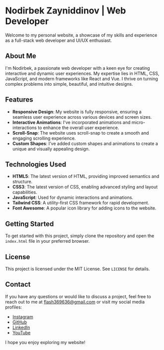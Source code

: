 **Nodirbek Zayniddinov | Web Developer**
=====================================

Welcome to my personal website, a showcase of my skills and experience as a full-stack web developer and UI/UX enthusiast.

**About Me**
-----------

I'm Nodirbek, a passionate web developer with a keen eye for creating interactive and dynamic user experiences. My expertise lies in HTML, CSS, JavaScript, and modern frameworks like React and Vue. I thrive on turning complex problems into simple, beautiful, and intuitive designs.

**Features**
------------

* **Responsive Design**: My website is fully responsive, ensuring a seamless user experience across various devices and screen sizes.
* **Interactive Animations**: I've incorporated animations and micro-interactions to enhance the overall user experience.
* **Scroll-Snap**: The website uses scroll-snap to create a smooth and engaging scrolling experience.
* **Custom Shapes**: I've added custom shapes and animations to create a unique and visually appealing design.

**Technologies Used**
--------------------

* **HTML5**: The latest version of HTML, providing improved semantics and structure.
* **CSS3**: The latest version of CSS, enabling advanced styling and layout capabilities.
* **JavaScript**: Used for dynamic interactions and animations.
* **Tailwind CSS**: A utility-first CSS framework for rapid development.
* **Font Awesome**: A popular icon library for adding icons to the website.

**Getting Started**
-------------------

To get started with this project, simply clone the repository and open the `index.html` file in your preferred browser.

**License**
---------

This project is licensed under the MIT License. See `LICENSE` for details.

**Contact**
---------

If you have any questions or would like to discuss a project, feel free to reach out to me at flash369636@gmail.com or visit my social media profiles:

* [Instagram](https://www.instagram.com/n1dleee.png/)
* [GitHub](https://github.com/n1dlee)
* [LinkedIn](https://www.linkedin.com/in/n1dleee/)
* [YouTube](https://www.youtube.com/@n1dleee)

I hope you enjoy exploring my website!
